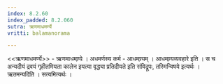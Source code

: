 ```yaml
---
index: 8.2.60
index_padded: 8.2.060
sutra: ऋणमाधमर्ण्ये
vritti: balamanorama

---
```

<<ऋणमाधमर्ण्ये>> - ऋणमाधमण्र्ये । अधमर्णस्य कर्म - आधमण्र्यम् । आधमण्र्यव्यवहारे इति । स च अन्यदीयं द्रवयं गृहीतमियता कालेन इयत्या वृद्ध्या प्रतिदीयते इति संविद्रूपः, तस्मिन्विषये इत्यर्थः । ऋतमन्यदिति । सत्यमित्यर्थः ।